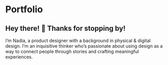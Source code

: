 # Portfolio

## Hey there! 🌊 Thanks for stopping by!

I’m Nadia, a product designer with a background in physical & digital design. I’m an inquisitive thinker who’s passionate about using design as a way to connect people through stories and crafting meaningful experiences.
